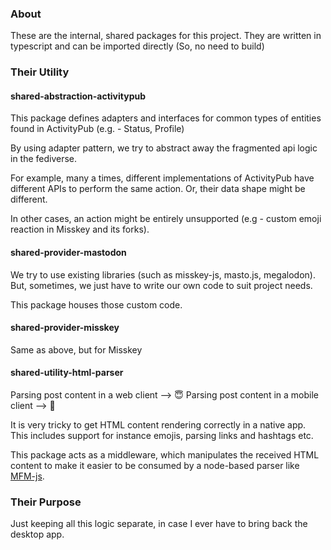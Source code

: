 ### About

These are the internal, shared packages for this project.
They are written in typescript and can be imported directly (So, no need to
build)

### Their Utility

#### shared-abstraction-activitypub

This package defines adapters and interfaces for common types of entities
found in ActivityPub (e.g. - Status, Profile)

By using adapter pattern, we try to abstract away the fragmented api logic
in the fediverse.

For example, many a times, different implementations of ActivityPub have
different APIs to perform the same action. Or, their data shape might be
different.

In other cases, an action might be entirely unsupported (e.g - custom emoji
reaction in Misskey and its forks).

#### shared-provider-mastodon

We try to use existing libraries (such as misskey-js, masto.js, megalodon).
But, sometimes, we just have to write our own code to suit project needs.

This package houses those custom code.

#### shared-provider-misskey

Same as above, but for Misskey

#### shared-utility-html-parser

Parsing post content in a web client --> 😇
Parsing post content in a mobile client --> 🥲

It is very tricky to get HTML content rendering correctly in a native app.
This includes support for instance emojis, parsing links and hashtags etc.

This package acts as a middleware, which manipulates the received HTML content
to make it easier to be consumed by a node-based parser
like [MFM-js](https://github.com/misskey-dev/mfm.js).

### Their Purpose

Just keeping all this logic separate, in case I ever have to bring back the
desktop app.